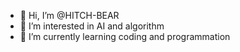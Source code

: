 - 👋 Hi, I’m @HITCH-BEAR
- 👀 I’m interested in AI and algorithm
- 🌱 I’m currently learning coding and programmation
